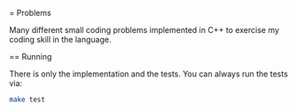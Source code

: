 = Problems

Many different small coding problems implemented in C++ to exercise my coding skill in the language.

== Running

There is only the implementation and the tests. You can always run the tests via:


```sh
make test
```
